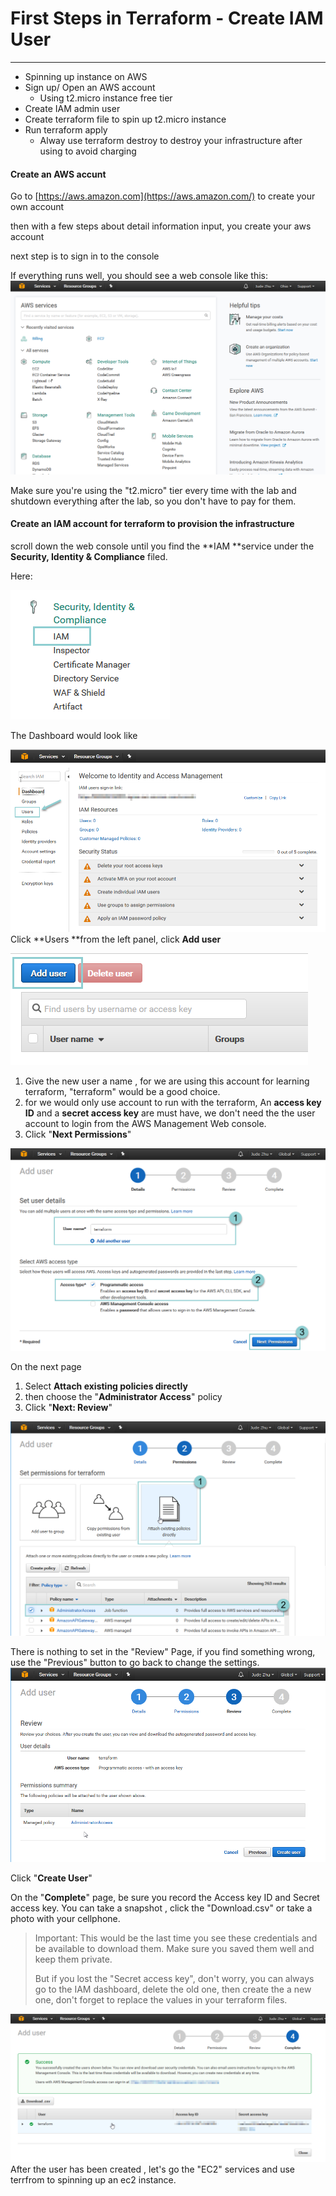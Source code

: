 # First Steps in Terraform - Create IAM User

---

* Spinning up instance on AWS
* Sign up/ Open an AWS account
  * Using t2.micro instance free tier  
* Create IAM admin user
* Create terraform file to spin up t2.micro instance 
* Run terraform apply
  * Alway use terraform destroy to destroy your infrastructure after using to avoid charging 

#### Create an AWS accunt

Go to [https://aws.amazon.com](https://aws.amazon.com/) to create your own account

then with a few steps about detail information input, you create your aws account

next step is to sign in to the console

If everything runs well, you should see a web console like this:![](/images/awswebconsole.png)

Make sure you're using the "t2.micro" tier every time with the lab and shutdown everything after the lab, so you don't have to pay for them.

#### Create an IAM account for terraform to provision the infrastructure

scroll down the web console until you find the  **IAM **service under the **Security, Identity & Compliance** filed.

Here:

![](/images/awsiamservice.png)

The Dashboard would look like

![](/images/iamdashboard.png)Click **Users **from the left panel, click **Add user**

![](/images/iamadduser.png)

1. Give the new user a name , for we are using this account for learning terraform, "terraform" would be a good choice.
2. for we would only use account to run with the terraform, An **access key ID** and a **secret access key** are must have, we don't need the  the user account to login from the AWS Management Web console.
3. Click "**Next Permissions**"

![](/images/iamcreateuser.png)

On the next page

1. Select **Attach existing policies directly**
2. then choose the "**Administrator Access**" policy
3. Click "**Next: Review**"

![](/images/iamuserpermission.png)

There is nothing to set in the "Review" Page, if you find something wrong, use the "Previous" button to go back to change the settings.![](/images/iamuserreview.png)

Click "**Create User**"

On the "**Complete**" page, be sure you record the Access key ID and Secret access key. You can take a snapshot , click the "Download.csv" or take a photo with your cellphone.

> Important: This would be the last time you see these credentials and be available to download them. Make sure you saved them well and keep them private.
>
> But if you lost the "Secret access key", don't worry, you can always go to the IAM dashboard, delete the old one, then create the a new one, don't forget to replace the values in your terraform files.

![](/images/iamusercomplete.png)After the user has been created , let's go the "EC2" services and use terrfrom to spinning up an ec2 instance.

